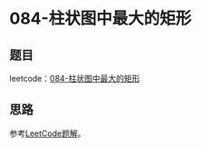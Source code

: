 # 084-柱状图中最大的矩形

## 题目

leetcode：[084-柱状图中最大的矩形](https://leetcode-cn.com/problems/largest-rectangle-in-histogram/solution/)

## 思路

参考[LeetCode题解](https://leetcode-cn.com/problems/largest-rectangle-in-histogram/solution/zhu-zhuang-tu-zhong-zui-da-de-ju-xing-by-leetcode/)。

